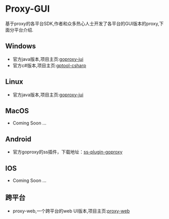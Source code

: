 # Proxy-GUI
基于proxy的各平台SDK,作者和众多热心人士开发了各平台的GUI版本的proxy,下面分平台介绍.  

## Windows

- 官方java版本,项目主页:[goproxy-jui](https://github.com/snail007/goproxy-jui)
- 官方c#版本,项目主页:[gptool-csharp](https://github.com/snail007/gptool-csharp)

## Linux

- 官方java版本,项目主页:[goproxy-jui](https://github.com/snail007/goproxy-jui)

## MacOS

- Coming Soon ...

## Android

- 官方goproxy的ss插件，下载地址：[ss-plugin-goproxy](https://github.com/snail007/goproxy-ss-plugin-android)

## IOS

- Coming Soon ...

## 跨平台

- proxy-web,一个跨平台的web UI版本,项目主页:[proxy-web](https://github.com/yincongcyincong/proxy-web)